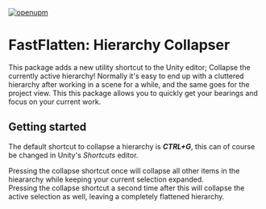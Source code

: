 [![openupm](https://img.shields.io/npm/v/com.bedtime.fast-flatten?label=openupm&registry_uri=https://package.openupm.com)](https://openupm.com/packages/com.bedtime.fast-flatten/)
# FastFlatten: Hierarchy Collapser
This package adds a new utility shortcut to the Unity editor; Collapse the currently active hierarchy!
Normally it's easy to end up with a cluttered hierarchy after working in a scene for a while, and the same goes for the project view. 
This this package allows you to quickly get your bearings and focus on your current work.

## Getting started
The default shortcut to collapse a hierarchy is ***CTRL+G***, this can of course be changed in Unity's *Shortcuts* editor.

Pressing the collapse shortcut once will collapse all other items in the hieararchy while keeping your current selection expanded. 
\
Pressing the collapse shortcut a second time after this will collapse the active selection as well, leaving a completely flattened hierarchy.
